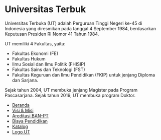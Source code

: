 # Universitas Terbuk

Universitas Terbuka (UT) adalah Perguruan Tinggi Negeri ke-45 di Indonesia yang diresmikan pada tanggal 4 September 1984, berdasarkan Keputusan Presiden RI Nomor 41 Tahun 1984.

UT memiliki 4 Fakultas, yaitu:

- Fakultas Ekonomi (FE)
- Fakultas Hukum
- Ilmu Sosial dan Ilmu Politik (FHISIP)
- Fakultas Sains dan Teknologi (FST)
- Fakultas Keguruan dan Ilmu Pendidikan (FKIP) untuk jenjang Diploma dan Sarjana.

Sejak tahun 2004, UT membuka jenjang Magister pada Program Pascasarjana. Sejak tahun 2019, UT membuka program Doktor.

- [Beranda](/README.md)
- [Visi & Misi](/visi-misi.md)
- [Areditasi BAN-PT](/akreditasi.md)
- [Biaya Pendidikan](/biaya-pendidikan.md)
- [Katalog](/katalog.md)
- [Logo UT](/logo-ut.md)
